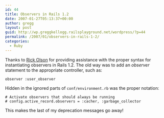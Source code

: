 ```yaml
---
id: 44
title: Observers in Rails 1.2
date: 2007-01-27T05:13:37+00:00
author: gregg
layout: post
guid: http://wp.greggkellogg.railsplayground.net/wordpress/?p=44
permalink: /2007/01/observers-in-rails-1-2/
categories:
  - Ruby
---
```

Thanks to [Rick Olson](http://weblog.techno-weenie.net) for providing assistance with the proper syntax for instantiating observers in Rails 1.2. The old way was to add an _observer_ statement to the appropriate controller, such as:

    observer :user_observer
    

Hidden in the ignored parts of `conf/environment.rb` was the proper notation:

    # Activate observers that should always be running
    # config.active_record.observers = :cacher, :garbage_collector
    

This makes the last of my deprecation messages go away!